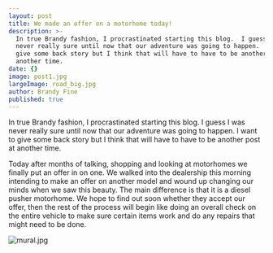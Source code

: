 ```yaml
---
layout: post
title: We made an offer on a motorhome today!
description: >-
  In true Brandy fashion, I procrastinated starting this blog.  I guess I was
  never really sure until now that our adventure was going to happen.  I want to
  give some back story but I think that will have to have to be another post at
  another time.
date: {}
image: post1.jpg
largeImage: road_big.jpg
author: Brandy Fine
published: true
---
```


In true Brandy fashion, I procrastinated starting this blog.  I guess I was never really sure until now that our adventure was going to happen.  I want to give some back story but I think that will have to have to be another post at another time.

Today after months of talking, shopping and looking at motorhomes we finally put an offer in on one.   We walked into the dealership this morning intending to make an offer on another model and wound up changing our minds when we saw this beauty.  The main difference is that it is a diesel pusher motorhome.  We hope to find out soon whether they accept our offer, then the rest of the process will begin like doing an overall check on the entire vehicle to make sure certain items work and do any repairs that might need to be done.

![mural.jpg]({{site.baseurl}}/_posts/mural.jpg)

